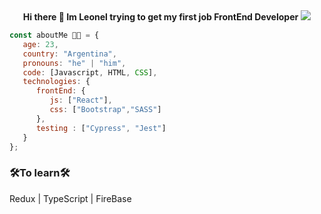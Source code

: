 <div align="center">
   <span><strong>Hi there 👋 Im Leonel trying to get my first job FrontEnd Developer</strong></span>
   <img 
        src="https://media.istockphoto.com/photos/happy-senior-man-giving-thumb-up-picture-id153696622?k=6&m=153696622&s=170667a&w=0&h=YSWNzbBNnCTRCDdBKvoHZe-uzRJsVmcboM2KGdaLslM="
   </img>
</div>


```javascript
const aboutMe 👨‍💻 = {
   age: 23,
   country: "Argentina",
   pronouns: "he" | "him",
   code: [Javascript, HTML, CSS],
   technologies: {
      frontEnd: {
         js: ["React"],
         css: ["Bootstrap","SASS"]
      },
      testing : ["Cypress", "Jest"]
   }    
};
```
### 🛠To learn🛠
 Redux | TypeScript | FireBase
